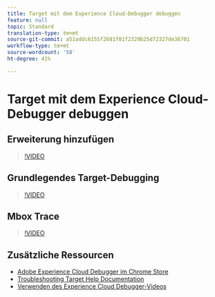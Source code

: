```yaml
---
title: Target mit dem Experience Cloud-Debugger debuggen
feature: null
topic: Standard
translation-type: tm+mt
source-git-commit: a51addc6155f2681f01f2329b25d72327de36701
workflow-type: tm+mt
source-wordcount: '58'
ht-degree: 41%

---
```



# Target mit dem Experience Cloud-Debugger debuggen

## Erweiterung hinzufügen

>[!VIDEO](https://video.tv.adobe.com/v/23114/?quality=12)

## Grundlegendes Target-Debugging

>[!VIDEO](https://video.tv.adobe.com/v/23115/?quality=12)

## Mbox Trace

>[!VIDEO](https://video.tv.adobe.com/v/23113/?quality=12)

## Zusätzliche Ressourcen

+ [Adobe Experience Cloud Debugger im Chrome Store](https://chrome.google.com/webstore/detail/adobe-experience-cloud-de/ocdmogmohccmeicdhlhhgepeaijenapj?hl=en)
+ [Troubleshooting Target Help Documentation](/help/r-troubleshooting-target/troubleshooting-target.md)
+ [Verwenden des Experience Cloud Debugger-Videos](https://helpx.adobe.com/marketing-cloud-core/kt/using/experience-cloud-debugger-feature-video-use.html)

